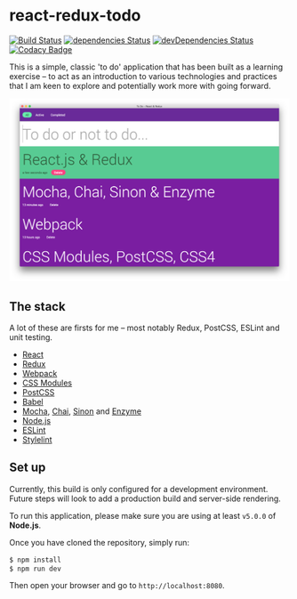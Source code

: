 # react-redux-todo
[![Build Status](https://travis-ci.com/mathewhawley/react-redux-todo.svg?token=cfmqWCypBNFkZssyeoWG&branch=master)](https://travis-ci.com/mathewhawley/react-redux-todo) [![dependencies Status](https://david-dm.org/mathewhawley/react-redux-todo/status.svg)](https://david-dm.org/mathewhawley/react-redux-todo) [![devDependencies Status](https://david-dm.org/mathewhawley/react-redux-todo/dev-status.svg)](https://david-dm.org/mathewhawley/react-redux-todo?type=dev) [![Codacy Badge](https://api.codacy.com/project/badge/Coverage/3d83776b3f2245da9cc835683d833047)](https://www.codacy.com/app/mathew/react-redux-todo?utm_source=github.com&amp;utm_medium=referral&amp;utm_content=mathewhawley/react-redux-todo&amp;utm_campaign=Badge_Coverage)

This is a simple, classic 'to do' application that has been built as a learning exercise – to act as an introduction to various technologies and practices that I am keen to explore and potentially work more with going forward.

![todo](todo.png)

## The stack
A lot of these are firsts for me – most notably Redux, PostCSS, ESLint and unit testing.

* [React](https://facebook.github.io/react/)
* [Redux](http://redux.js.org/)
* [Webpack](https://webpack.github.io/)
* [CSS Modules](https://github.com/css-modules/css-modules)
* [PostCSS](http://postcss.org/)
* [Babel](https://babeljs.io/)
* [Mocha](https://mochajs.org/), [Chai](http://chaijs.com/), [Sinon](http://sinonjs.org/) and [Enzyme](http://airbnb.io/enzyme/)
* [Node.js](https://nodejs.org/en/)
* [ESLint](http://eslint.org/)
* [Stylelint](http://stylelint.io/)

## Set up
Currently, this build is only configured for a development environment. Future steps will look to add a production build and server-side rendering.

To run this application, please make sure you are using at least `v5.0.0` of **Node.js**.

Once you have cloned the repository, simply run:

```
$ npm install
$ npm run dev
```

Then open your browser and go to `http://localhost:8080`.